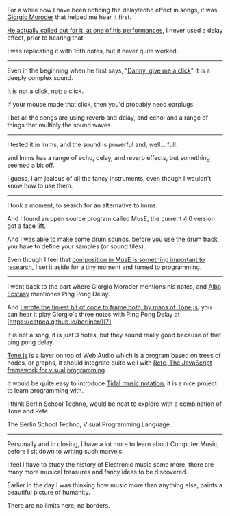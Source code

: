 For a while now I have been noticing the delay/echo effect in songs,
it was [Giorgio Moroder][1] that helped me hear it first.

[He actually called out for it, at one of his performances][2],
I never used a delay effect, prior to hearing that.

I was replicating it with 16th notes,
but it never quite worked.

---

Even in the beginning when he first says,
"[Danny, give me a click][3]" it is a deeply complex sound.

It is not a click,
not; a click.

If your mouse made that click,
then you'd probably need earplugs.

I bet all the songs are using reverb and delay, and echo;
and a range of things that multiply the sound waves.

---

I tested it in lmms,
and the sound is powerful and, well... full.

and lmms has a range of echo, delay, and reverb effects,
but something seemed a bit off. 

I guess, I am jealous of all the fancy instruments,
even though I wouldn't know how to use them.

---

I took a moment,
to search for an alternative to lmms.

And I found an open source program called MusE,
the current 4.0 version got a face lift.

And I was able to make some drum sounds,
before you use the drum track, you have to define your samples (or sound files).

Even though I feel that [composition in MusE is something important to research][4],
I set it aside for a tiny moment and turned to programming.

---

I went back to the part where Giorgio Moroder mentions his notes,
and [Alba Ecstasy][5] mentiones Ping Pong Delay.

And [I wrote the tiniest bit of code to frame both, by mans of Tone.js][6],
you can hear it play Giorgio's three notes with Ping Pong Delay at [https://catpea.github.io/berliner/][7]

It is not a song, it is just 3 notes,
but they sound really good because of that ping pong delay.

[Tone.js][8] is a layer on top of Web Audio which is a program based on trees of nodes, or graphs,
it should integrate quite well with [Rete, The JavaScript framework for visual programming][9].

It would be quite easy to introduce [Tidal music notation][10],
it is a nice project to learn programming with.

I think Berlin School Techno,
would be neat to explore with a combination of Tone and Rete.

The Berlin School Techno,
Visual Programming Language.

---

Personally and in closing, I have a lot more to learn about Computer Music,
before I sit down to writing such marvels.

I feel I have to study the history of Electronic music some more,
there are many more musical treasures and fancy ideas to be discovered.

Earlier in the day I was thinking how music more than anything else,
paints a beautiful picture of humanity.

There are no limits here,
no borders.

[1]: https://www.youtube.com/watch?v=BDgelEJwZoo
[2]: https://youtu.be/BDgelEJwZoo?t=90
[3]: https://youtu.be/BDgelEJwZoo?t=44
[4]: https://www.youtube.com/watch?v=vRP8xdJ2p8A&list=PLZ9h4Km-GCNYcylMk20a6ZbOSjDMYLEQa
[5]: https://youtu.be/xvakybXzpVs?t=163
[6]: https://github.com/catpea/berliner/blob/main/docs/index.html#L18
[7]: https://catpea.github.io/berliner/
[8]: https://tonejs.github.io/
[9]: https://rete.js.org/
[10]: https://tonejs.github.io/docs/14.7.77/Sequence
